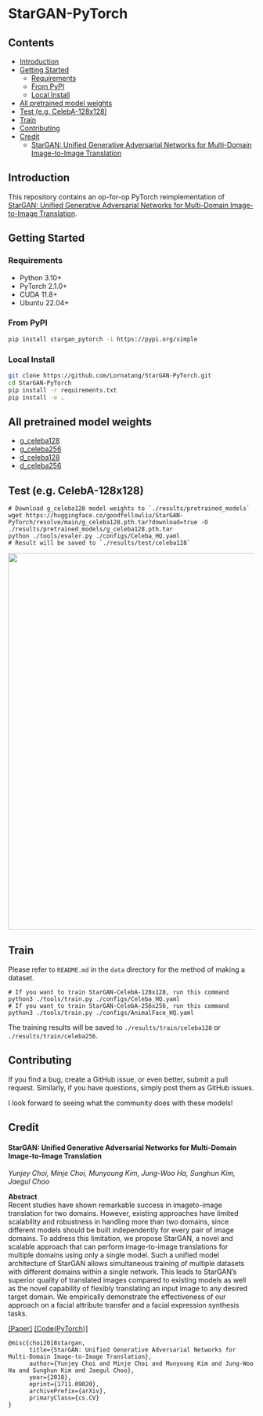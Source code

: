 # StarGAN-PyTorch

## Contents

- [Introduction](#introduction)
- [Getting Started](#getting-started)
  - [Requirements](#requirements)
  - [From PyPI](#from-pypi)
  - [Local Install](#local-install)
- [All pretrained model weights](#all-pretrained-model-weights)
- [Test (e.g. CelebA-128x128)](#test-eg-celeba-128x128)
- [Train](#train)
- [Contributing](#contributing)
- [Credit](#credit)
  - [StarGAN: Unified Generative Adversarial Networks for Multi-Domain Image-to-Image Translation](#stargan-unified-generative-adversarial-networks-for-multi-domain-image-to-image-translation)

## Introduction

This repository contains an op-for-op PyTorch reimplementation of [StarGAN: Unified Generative Adversarial Networks for Multi-Domain Image-to-Image Translation](https://arxiv.org/abs/1711.09020v3).

## Getting Started

### Requirements

- Python 3.10+
- PyTorch 2.1.0+
- CUDA 11.8+
- Ubuntu 22.04+

### From PyPI

```bash
pip install stargan_pytorch -i https://pypi.org/simple
```

### Local Install

```bash
git clone https://github.com/Lornatang/StarGAN-PyTorch.git
cd StarGAN-PyTorch
pip install -r requirements.txt
pip install -e .
```

## All pretrained model weights

- [g_celeba128](https://huggingface.co/goodfellowliu/StarGAN-PyTorch/resolve/main/g_celeba128.pth.tar?download=true)
- [g_celeba256](https://huggingface.co/goodfellowliu/StarGAN-PyTorch/resolve/main/g_celeba256.pth.tar?download=true)
- [d_celeba128](https://huggingface.co/goodfellowliu/StarGAN-PyTorch/resolve/main/d_celeba128.pth.tar?download=true)
- [d_celeba256](https://huggingface.co/goodfellowliu/StarGAN-PyTorch/resolve/main/d_celeba256.pth.tar?download=true)

## Test (e.g. CelebA-128x128)

```shell
# Download g_celeba128 model weights to `./results/pretrained_models`
wget https://huggingface.co/goodfellowliu/StarGAN-PyTorch/resolve/main/g_celeba128.pth.tar?download=true -O ./results/pretrained_models/g_celeba128.pth.tar
python ./tools/evaler.py ./configs/Celeba_HQ.yaml
# Result will be saved to `./results/test/celeba128`
```

<div align="center">
<img src="figure/celeba_128.jpg" width="768">
</div>

## Train

Please refer to `README.md` in the `data` directory for the method of making a dataset.

```shell
# If you want to train StarGAN-CelebA-128x128, run this command
python3 ./tools/train.py ./configs/Celeba_HQ.yaml
# If you want to train StarGAN-CelebA-256x256, run this command
python3 ./tools/train.py ./configs/AnimalFace_HQ.yaml
```

The training results will be saved to `./results/train/celeba128` or `./results/train/celeba256`.

## Contributing

If you find a bug, create a GitHub issue, or even better, submit a pull request. Similarly, if you have questions, simply post them as GitHub issues.

I look forward to seeing what the community does with these models!

## Credit

#### StarGAN: Unified Generative Adversarial Networks for Multi-Domain Image-to-Image Translation

_Yunjey Choi, Minje Choi, Munyoung Kim, Jung-Woo Ha, Sunghun Kim, Jaegul Choo_ <br>

**Abstract** <br>
Recent studies have shown remarkable success in imageto-image translation for two domains. However, existing
approaches have limited scalability and robustness in handling more than two domains, since different models should
be built independently for every pair of image domains. To address this limitation, we propose StarGAN, a novel and
scalable approach that can perform image-to-image translations for multiple domains using only a single model.
Such a unified model architecture of StarGAN allows simultaneous training of multiple datasets with different domains
within a single network. This leads to StarGAN’s superior quality of translated images compared to existing models as
well as the novel capability of flexibly translating an input image to any desired target domain. We empirically demonstrate the effectiveness of our
approach on a facial attribute transfer and a facial expression synthesis tasks.

[[Paper]](https://arxiv.org/pdf/1711.09020v3) [[Code(PyTorch)]](https://github.com/yunjey/stargan)

```
@misc{choi2018stargan,
      title={StarGAN: Unified Generative Adversarial Networks for Multi-Domain Image-to-Image Translation}, 
      author={Yunjey Choi and Minje Choi and Munyoung Kim and Jung-Woo Ha and Sunghun Kim and Jaegul Choo},
      year={2018},
      eprint={1711.09020},
      archivePrefix={arXiv},
      primaryClass={cs.CV}
}
```